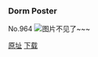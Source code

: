 ### Dorm Poster
No.964
![图片不见了~~~](https://imgs.xkcd.com/comics/dorm_poster.png)

[原址](https://xkcd.com//964) [下载](https://imgs.xkcd.com/comics/dorm_poster.png)

